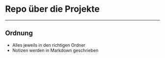 # Repo über die Projekte
___
## Ordnung

- Alles jeweils in den richtigen Ordner
- Notizen werden in Markdown geschrieben

